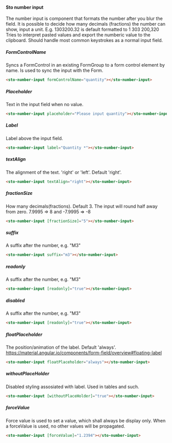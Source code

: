 #### Sto number input
The number input is component that formats the number after you blur the field.
It is possible to decide how many decimals (fractions) the number can show, input a unit.
E.g. 1303200.32 is default formatted to 1 303 200,320
Tries to interpret pasted values and export the numberic value to the clipboard.
Should handle most common keystrokes as a normal input field.

##### FormControlName
Syncs a FormControl in an existing FormGroup to a form control element by name.
Is used to sync the input with the Form.
```html
<sto-number-input formControlName="quantity"></sto-number-input>
```

##### Placeholder
Text in the input field when no value.
```html
<sto-number-input placeholder="Please input quantity"></sto-number-input>
```
##### Label
Label above the input field.
```html
<sto-number-input label="Quantity *"></sto-number-input>
```
##### textAlign
The alignment of the text. 'right' or 'left'. Default 'right'.
```html
<sto-number-input textAlign="right"></sto-number-input>
```
##### fractionSize
How many decimals(fractions). Default 3. The input will round half away from zero. 7.9995 => 8 and -7.9995 => -8
```html
<sto-number-input [fractionSize]="5"></sto-number-input>
```
##### suffix
 A suffix after the number, e.g. "M3"
 ```html
<sto-number-input suffix="m3"></sto-number-input>
```

##### readonly
 A suffix after the number, e.g. "M3"
 ```html
<sto-number-input [readonly]="true"></sto-number-input>
```

##### disabled
 A suffix after the number, e.g. "M3"
 ```html
<sto-number-input [readonly]="true"></sto-number-input>
```


##### floatPlaceholder
The position/animation of the label. Default 'always'. https://material.angular.io/components/form-field/overview#floating-label
 ```html
<sto-number-input floatPlaceholder="always"></sto-number-input>
```

##### withoutPlaceHolder
Disabled styling assosiated with label. Used in tables and such.
 ```html
<sto-number-input [withoutPlaceHolder]="true"></sto-number-input>
```

##### forceValue
Force value is used to set a value, which shall always be display only.
When a forceValue is used, no other values will be propagated.

```html
<sto-number-input [forceValue]="1.2394"></sto-number-input>
```
    
    
     